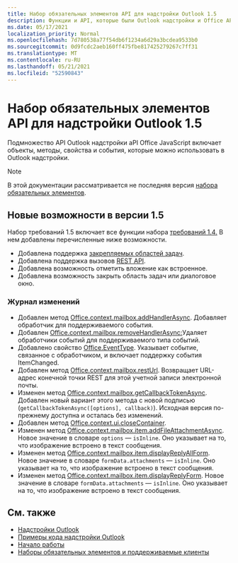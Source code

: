 ```yaml
---
title: Набор обязательных элементов API для надстройки Outlook 1.5
description: Функции и API, которые были Outlook надстройки и Office API JavaScript в рамках API почтовых ящиков 1.5.
ms.date: 05/17/2021
localization_priority: Normal
ms.openlocfilehash: 7d780538a77f54db6f1234a6d29a3bcdea9533b0
ms.sourcegitcommit: 0d9fcdc2aeb160ff475fbe817425279267c7ff31
ms.translationtype: MT
ms.contentlocale: ru-RU
ms.lasthandoff: 05/21/2021
ms.locfileid: "52590843"
---
```

# <a name="outlook-add-in-api-requirement-set-15"></a>Набор обязательных элементов API для надстройки Outlook 1.5

Подмножество API Outlook надстройки aPI Office JavaScript включает объекты, методы, свойства и события, которые можно использовать в Outlook надстройки.

> [!NOTE]
> В этой документации рассматривается не последняя версия [набора обязательных элементов](../../requirement-sets/outlook-api-requirement-sets.md).

## <a name="whats-new-in-15"></a>Новые возможности в версии 1.5

Набор требований 1.5 включает все функции набора [требований 1.4.](../requirement-set-1.4/outlook-requirement-set-1.4.md) В нем добавлены перечисленные ниже возможности.

- Добавлена поддержка [закрепляемых областей задач](../../../outlook/pinnable-taskpane.md).
- Добавлена поддержка вызовов [REST API](../../../outlook/use-rest-api.md).
- Добавлена возможность отметить вложение как встроенное.
- Добавлена возможность закрыть область задач или диалоговое окно.

### <a name="change-log"></a>Журнал изменений

- Добавлен метод [Office.context.mailbox.addHandlerAsync](office.context.mailbox.md#methods). Добавляет обработчик для поддерживаемого события.
- Добавлен [Office.context.mailbox.removeHandlerAsync:](office.context.mailbox.md#methods)Удаляет обработчики событий для поддерживаемого типа событий.
- Добавлено свойство [Office.EventType](office.md#eventtype-string). Указывает событие, связанное с обработчиком, и включает поддержку события ItemChanged.
- Добавлен метод [Office.context.mailbox.restUrl](office.context.mailbox.md#properties). Возвращает URL-адрес конечной точки REST для этой учетной записи электронной почты.
- Изменен метод [Office.context.mailbox.getCallbackTokenAsync](office.context.mailbox.md#methods). Добавлен новый вариант этого метода с новой подписью (`getCallbackTokenAsync([options], callback)`). Исходная версия по-прежнему доступна и осталась без изменений.
- Добавлен метод [Office.context.ui.closeContainer](/javascript/api/office/office.ui#closecontainer--).
- Изменен метод [Office.context.mailbox.item.addFileAttachmentAsync](office.context.mailbox.item.md#methods). Новое значение в словаре `options` — `isInline`. Оно указывает на то, что изображение встроено в текст сообщения.
- Изменен метод [Office.context.mailbox.item.displayReplyAllForm](office.context.mailbox.item.md#methods). Новое значение в словаре `formData.attachments` — `isInline`. Оно указывает на то, что изображение встроено в текст сообщения.
- Изменен метод [Office.context.mailbox.item.displayReplyForm](office.context.mailbox.item.md#methods). Новое значение в словаре `formData.attachments` — `isInline`. Оно указывает на то, что изображение встроено в текст сообщения.

## <a name="see-also"></a>См. также

- [Надстройки Outlook](../../../outlook/outlook-add-ins-overview.md)
- [Примеры кода надстройки Outlook](https://developer.microsoft.com/outlook/gallery/?filterBy=Outlook,Samples,Add-ins)
- [Начало работы](../../../quickstarts/outlook-quickstart.md)
- [Наборы обязательных элементов и поддерживаемые клиенты](../../requirement-sets/outlook-api-requirement-sets.md)
